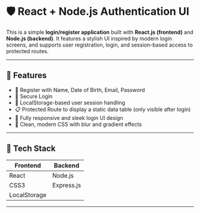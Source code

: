 # 🛡️ React + Node.js Authentication UI

This is a simple **login/register application** built with **React.js (frontend)** and **Node.js (backend)**. It features a stylish UI inspired by modern login screens, and supports user registration, login, and session-based access to protected routes.

---

## 🚀 Features

- 🔐 Register with Name, Date of Birth, Email, Password
- 🔑 Secure Login
- 💾 LocalStorage-based user session handling
- 📋 Protected Route to display a static data table (only visible after login)
- 🎨 Fully responsive and sleek login UI design
- 🧼 Clean, modern CSS with blur and gradient effects

---

## 🧰 Tech Stack

| Frontend     | Backend     |
|--------------|-------------|
| React        | Node.js     |
| CSS3         | Express.js  |
| LocalStorage |             |

---
